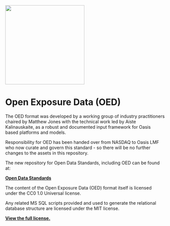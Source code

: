 <a href="https://www.simplitium.com/modex" target="_blank">
  <img src="https://www.simplitium.com/hubfs/logo/modex-by-simplitium.png?t=1538034253743" width=250></img>
</a>

# Open Exposure Data (OED)

The OED format was developed by a working group of industry practitioners chaired by Matthew Jones with the technical work led by Aiste Kalinauskaite, as a robust and documented input framework for Oasis based platforms and models.                
                
Responsibility for OED has been handed over from NASDAQ to Oasis LMF who now curate and govern this standard - so there will be no further changes to the assets in this repository.

The new repository for Open Data Standards, including OED can be found at:

<a href="https://github.com/OasisLMF/OpenDataStandards"><b>Open Data Standards</b></a>
                
The content of the Open Exposure Data (OED) format itself is licensed under the CC0 1.0 Universal license.             
                
Any related MS SQL scripts provided and used to generate the relational database structure are licensed under the MIT license.        

<b><a href="https://github.com/Simplitium/OED/blob/master/LICENSE.md">View the full license.</a></b>
